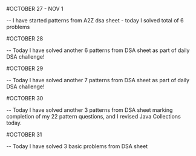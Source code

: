 #OCTOBER 27 - NOV 1

-- I have started patterns from A2Z dsa sheet - today I solved total of 6 problems 

#OCTOBER 28 

-- Today I have solved another 6 patterns from DSA sheet as part of daily DSA challenge!

#OCTOBER 29

-- Today I have solved another 7 patterns from DSA sheet as part of daily DSA challenge!

#OCTOBER 30

-- Today I have solved another 3 patterns from DSA sheet marking completion of my 22 pattern questions, and I revised Java Collections today.

#OCTOBER 31

-- Today I have solved 3 basic problems from DSA sheet